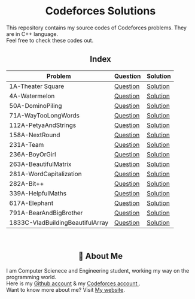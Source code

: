 <div align="center">

# Codeforces Solutions
</div>

This repository contains my source codes of Codeforces problems. They are in C++ language.  
Feel free to check these codes out.

<div align="center">

## Index

| Problem       | Question                           | Solution                                       |
| --------------| -----------------------------------|-----------------------------------------------|
| 1A-Theater Square | [Question]() | [Solution]()
| 4A-Watermelon | [Question]() | [Solution]()
| 50A-DominoPiling | [Question]() | [Solution]()
| 71A-WayTooLongWords | [Question]() | [Solution]()
| 112A-PetyaAndStrings | [Question]() | [Solution]()
| 158A-NextRound | [Question]() | [Solution]()
| 231A-Team | [Question]() | [Solution]()
| 236A-BoyOrGirl | [Question]() | [Solution]() 
| 263A-BeautifulMatrix | [Question]() | [Solution]()
| 281A-WordCapitalization | [Question]() | [Solution]()
| 282A-Bit++ | [Question]() | [Solution]()
| 339A-HelpfulMaths | [Question]() | [Solution]()
| 617A-Elephant | [Question]() | [Solution]()
| 791A-BearAndBigBrother | [Question]() | [Solution]()
| 1833C-VladBuildingBeautifulArray | [Question]() | [Solution]()


<br> 

## 🚀 About Me
</div>

I am Computer Scienece and Engineering student, working my way on the programming world.  
Here is my [Github account](https://github.com/ShazidMashrafi) & my [Codeforces account ](https://codeforces.com/shazid456).  
Want to know more about me? Visit [My website](https://shazidmashrafi.com).  